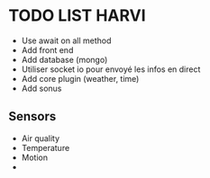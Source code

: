 # TODO LIST HARVI


- Use await on all method
- Add front end
- Add database (mongo)
- Utiliser socket io pour envoyé les infos en direct
- Add core plugin (weather, time)
- Add sonus
 



## Sensors

- Air quality 
- Temperature
- Motion
-